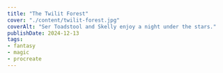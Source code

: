 ```yaml
---
title: "The Twilit Forest"
cover: "./content/twilit-forest.jpg"
coverAlt: "Ser Toadstool and Skelly enjoy a night under the stars."
publishDate: 2024-12-13
tags:
- fantasy
- magic
- procreate
---
```

